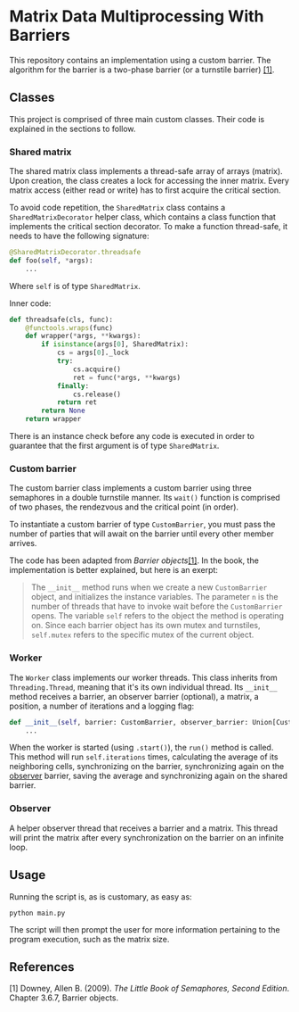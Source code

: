 # Matrix Data Multiprocessing With Barriers

This repository contains an implementation using a custom barrier.
The algorithm for the barrier is a two-phase barrier (or a turnstile barrier) [[1]](#1).

## Classes

This project is comprised of three main custom classes.
Their code is explained in the sections to follow.

### Shared matrix

The shared matrix class implements a thread-safe array of arrays (matrix).
Upon creation, the class creates a lock for accessing the inner matrix.
Every matrix access (either read or write) has to first acquire the critical section.

To avoid code repetition, the `SharedMatrix` class contains a `SharedMatrixDecorator` helper class, which contains a class function that implements the critical section decorator.
To make a function thread-safe, it needs to have the following signature:

```python
@SharedMatrixDecorator.threadsafe
def foo(self, *args):
    ...
```

Where `self` is of type `SharedMatrix`.

Inner code:

```python
def threadsafe(cls, func):
    @functools.wraps(func)
    def wrapper(*args, **kwargs):
        if isinstance(args[0], SharedMatrix):
            cs = args[0]._lock
            try:
                cs.acquire()
                ret = func(*args, **kwargs)
            finally:
                cs.release()
            return ret
        return None
    return wrapper
```

There is an instance check before any code is executed in order to guarantee that the first argument is of type `SharedMatrix`.

### Custom barrier

The custom barrier class implements a custom barrier using three semaphores in a double turnstile manner.
Its `wait()` function is comprised of two phases, the rendezvous and the critical point (in order).

To instantiate a custom barrier of type `CustomBarrier`, you must pass the number of parties that will await on the barrier until every other member arrives.

The code has been adapted from *Barrier objects*[[1]](#1). In the book, the implementation is better explained, but here is an exerpt:

> The `__init__` method runs when we create a new `CustomBarrier` object, and initializes the instance  variables. The parameter `n` is the number of threads that
> have to invoke wait before the `CustomBarrier` opens.
> The variable `self` refers to the object the method is operating on. Since
> each barrier object has its own mutex and turnstiles, `self.mutex` refers to the
> specific mutex of the current object.

### Worker

The `Worker` class implements our worker threads.
This class inherits from `Threading.Thread`, meaning that it's its own individual thread.
Its `__init__` method receives a barrier, an observer barrier (optional), a matrix, a position, a number of iterations and a logging flag:

```python
def __init__(self, barrier: CustomBarrier, observer_barrier: Union[CustomBarrier, None], shared_matrix: SharedMatrix, pos: Tuple[int, int], iterations: int, verbose_logging: bool) -> None:
    ...
```

When the worker is started (using `.start()`), the `run()` method is called.
This method will run `self.iterations` times, calculating the average of its neighboring cells, synchronizing on the barrier, synchronizing again on the [observer](#observer) barrier, saving the average and synchronizing again on the shared barrier.

### Observer

A helper observer thread that receives a barrier and a matrix.
This thread will print the matrix after every synchronization on the barrier on an infinite loop.

## Usage

Running the script is, as is customary, as easy as:

```commandline
python main.py
```

The script will then prompt the user for more information pertaining to the program execution, such as the matrix size.

## References

<a id="1">[1]</a> 
Downey, Allen B. (2009). *The Little Book of Semaphores, Second Edition*. Chapter 3.6.7, Barrier objects.
